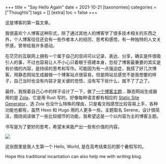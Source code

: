 +++
title = "Say Hello Again"
date = 2021-10-21
[taxonomies]
categories = ["Thoughts"]
tags = []
[extra]
toc = false
+++

这是博客的第一篇文章。

我很喜欢个人博客这种形式，除了通过其他人的博客学了很多技术相关的东西之外，个人博客往往还会有一些作者本人的经历、思考和感悟，有一种独特的人文关怀感，曾带给我许多感动。

在茫茫的互联网上拥有一个属于自己的空间可以记录、表达、分享，确实是件很吸引人的事，不过也容易让人不小心只着眼于搭建本身，忽视了博客最重要的其实是有价值的内容，是持续的思考和写作。可能因为有一点强迫症，我搭了好几次博客，用静态网站生成器做一个博客站点很容易，但是网站总感觉不是我想要的样子，自己当时也没有内容才是关键的觉悟，没有写下些什么，就不了了之了。

最终，我按着自己心中的样子设计了一下，做了[一个博客主题](https://github.com/isunjn/serene)... 静态网站生成器用的是 [Zola](https://getzola.org)，它是用 Rust 写的，好像每种语言都有相应的 [Static Site Generator](https://jamstack.org/generators/)，选 Zola 也没什么特殊的理由，只是看文档感觉比较容易上手，各种功能也都有，虽然 Hexo 和 Hugo 用的人更多一些。主题取名 Serene，设计很简洁，围绕阅读做了一些比较细节的功能，我希望这是一个以内容为主的博客主题。

书写是为了更好的思考，希望未来能产出一些有价值的内容。

![](https://gitee.com/isunjn/img/raw/master/src/202110212300164.jpg)

这张图里是我人生第一个 Hello, World, 是在高考结束后的那个暑假写的。

Hope this traditional incantation can also help me with writing blog.
